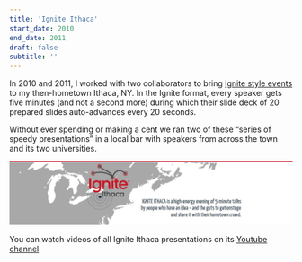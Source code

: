 ```yaml
---
title: 'Ignite Ithaca'
start_date: 2010
end_date: 2011
draft: false
subtitle: ''
---
```


In 2010 and 2011, I worked with two collaborators to bring [Ignite style events](https://www.ignitetalks.io) to my then-hometown Ithaca, NY.
In the Ignite format, every speaker gets five minutes (and not a second more) during which their slide deck of 20 prepared slides auto-advances every 20 seconds.

Without ever spending or making a cent we ran two of these “series of speedy presentations” in a local bar with speakers from across the town and its two universities.

![](abovefold.jpg)

You can watch videos of all Ignite Ithaca presentations on its [Youtube channel](https://www.youtube.com/user/IthacaIgnite/videos).
